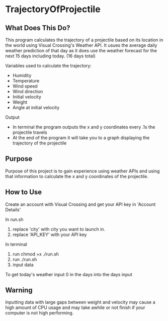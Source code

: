 # TrajectoryOfProjectile
What Does This Do?
-
This program calculates the trajectory of a projectile based on its location in the world using Visual Crossing's Weather API.
It usues the average daily weather prediction of that day as it does use the weather forecast for the next 15 days including today. (16 days total)

Variables used to calculate the trajectory:
- Humidity
- Temperature
- Wind speed
- Wind direction
- Initial velocity
- Weight
- Angle at initial velocity

Output
- In terminal the program outputs the x and y coordinates every .1s the projectile travels
- At the end of the program it will take you to a graph displaying the trajectory of the projectile

Purpose
-
Purpose of this project is to gain experience using weather APIs and
using that information to calculate the x and y coordinates of the projectile.

How to Use
-
Create an account with Visual Crossing and get your API key in 'Account Details'

In run.sh
1. replace 'city' with city you want to launch in.
2. replace 'API_KEY' with your API key

In terminal
1. run chmod +x ./run.sh
2. run ./run.sh
3. input data

To get today's weather input 0 in the days into the days input
  
Warning
-
Inputting data with large gaps between weight and velocity may cause 
a high amount of CPU usage and may take awhile or not finish if your computer is not high performing.

